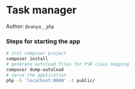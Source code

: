 # Task manager
Author: `@vanya__php`
### Steps for starting the app
```bash
# init composer project
composer install
# generate autoload files for PSR class mapping
composer dump-autoload
# serve the application
php -S 'localhost:8000' -t public/
```